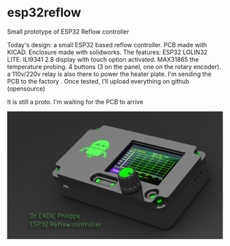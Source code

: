 # esp32reflow
Small prototype of ESP32 Reflow controller


Today's design: a small ESP32 based reflow controller. PCB made with KICAD. Enclosure made with solidworks. The features: ESP32 LOLIN32 LITE. ILI9341 2.8 display with touch option activated. MAX31865 the temperature probing. 4 buttons (3 on the panel, one on the rotary encoder).  a 110v/220v relay is also there to power the heater plate.  I'm sending the PCB to the factory . Once tested, I'll upload everything on github (opensource)

It is still a proto. I'm waiting for the PCB to arrive

![reflow_controller](https://github.com/ccadic/esp32reflow/blob/main/reflow%20controller.jpg)

